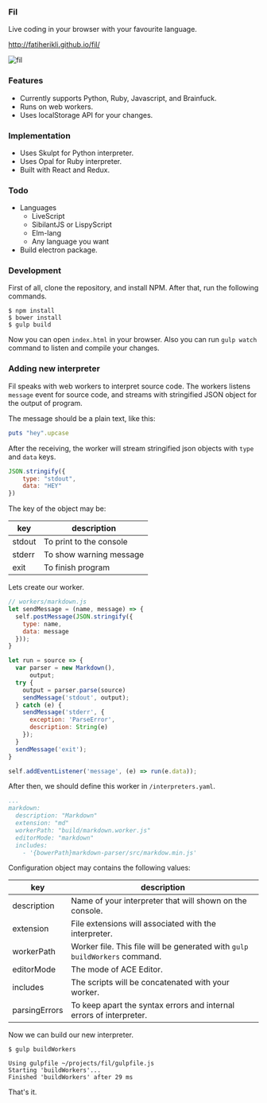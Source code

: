 ### Fil
Live coding in your browser with your favourite language.

<http://fatiherikli.github.io/fil/>

![fil](http://i.imgur.com/ATdVU2O.png)

### Features

- Currently supports Python, Ruby, Javascript, and Brainfuck.
- Runs on web workers.
- Uses localStorage API for your changes.

### Implementation

- Uses Skulpt for Python interpreter.
- Uses Opal for Ruby interpreter.
- Built with React and Redux.

### Todo
- Languages
	- LiveScript
	- SibilantJS or LispyScript
	- Elm-lang
	- Any language you want
- Build electron package.

### Development

First of all, clone the repository, and install NPM. After that, run the following commands.

```
$ npm install
$ bower install
$ gulp build
```

Now you can open `index.html` in your browser. Also you can run `gulp watch` command to listen and compile your changes.

### Adding new interpreter

Fil speaks with web workers to interpret source code. The workers listens `message` event for source code, and streams with stringified JSON object for the output of program.

The message should be a plain text, like this:

```ruby
puts "hey".upcase
```

After the receiving, the worker will stream stringified json objects with `type` and `data` keys.

```javascript
JSON.stringify({
    type: "stdout",
    data: "HEY"
})
```

The key of the object may be:

key          | description
------------ | -------------
stdout | To print to the console
stderr | To show warning message
exit | To finish program


Lets create our worker. 

```javascript
// workers/markdown.js 
let sendMessage = (name, message) => {
  self.postMessage(JSON.stringify({
    type: name,
    data: message
  }));
}

let run = source => {
  var parser = new Markdown(),
      output;
  try {
    output = parser.parse(source)
    sendMessage('stdout', output);
  } catch (e) {
    sendMessage('stderr', {
      exception: 'ParseError',
      description: String(e)
    });
  }
  sendMessage('exit');
}

self.addEventListener('message', (e) => run(e.data));
```

After then, we should define this worker in `/interpreters.yaml`. 

```yaml
...
markdown:
  description: "Markdown"
  extension: "md"
  workerPath: "build/markdown.worker.js"
  editorMode: "markdown"
  includes:
  	- '{bowerPath}markdown-parser/src/markdow.min.js'

```

Configuration object may contains the following values:

key          | description
------------ | -------------
description | Name of your interpreter that will shown on the console.
extension | File extensions will associated with the interpreter.
workerPath | Worker file. This file will be generated with `gulp buildWorkers` command.
editorMode | The mode of ACE Editor.
includes |  The scripts will be concatenated with your worker.
parsingErrors | To keep apart the syntax errors and internal errors of interpreter.

Now we can build our new interpreter.

	$ gulp buildWorkers

	Using gulpfile ~/projects/fil/gulpfile.js
	Starting 'buildWorkers'...
	Finished 'buildWorkers' after 29 ms

That's it.




